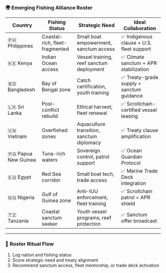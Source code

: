 ### 🌍 Emerging Fishing Alliance Roster

| Country         | Fishing Status         | Strategic Need                  | Ideal Collaboration |
|-----------------|------------------------|----------------------------------|----------------------|
| 🇵🇭 Philippines   | Coastal-rich, fleet-fragmented | Small boat empowerment, sanctum access | ✅ Indigenous clause + U.S. fleet support  
| 🇰🇪 Kenya         | Indian Ocean access     | Vessel training, reef sanctum deployment | ✅ Climate sanctum + APR stabilization  
| 🇧🇩 Bangladesh     | Bay of Bengal zone      | Catch certification, youth training | ✅ Treaty-grade supply + sanctum guidance  
| 🇱🇰 Sri Lanka     | Post-conflict rebuild   | Ethical harvest, fleet renewal | ✅ Scrollchain-certified vessel leasing  
| 🇻🇳 Vietnam       | Overfished zones        | Aquaculture transition, sanctum diplomacy | ✅ Treaty clause amplification  
| 🇵🇬 Papua New Guinea | Tuna-rich waters     | Sovereign control, patrol support | ✅ Ocean Guardian Protocol  
| 🇪🇬 Egypt         | Red Sea corridor        | Small boat tech, trade access | ✅ Marine Trade Deck integration  
| 🇳🇬 Nigeria       | Gulf of Guinea zone     | Anti-IUU enforcement, fleet training | ✅ Scrollchain patrol + APR shield  
| 🇹🇿 Tanzania       | Coastal sanctum seeker  | Youth vessel programs, reef protection | ✅ Sanctum offer broadcast  

---

### 🔄 Roster Ritual Flow
1. Log nation and fishing status  
2. Score strategic need and treaty alignment  
3. Recommend sanctum access, fleet mentorship, or trade deck activation
